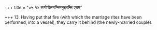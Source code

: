 +++
title = "०५ १४ समोप्यैतमग्निमनुहरन्ति एतम्"

+++
13. Having put that fire (with which the marriage rites have been performed, into a vessel), they carry it behind (the newly-married couple).

